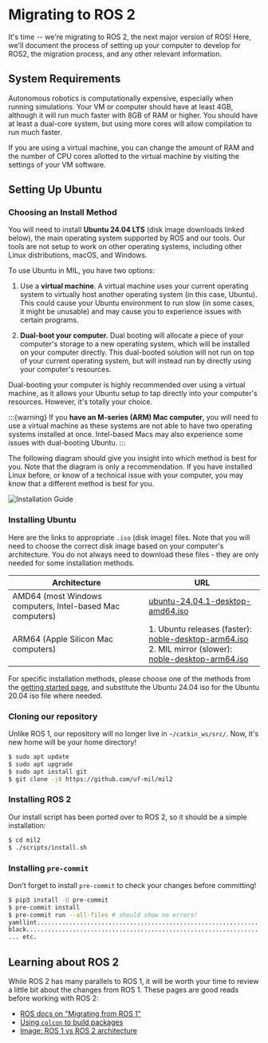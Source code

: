 # Migrating to ROS 2

It's time -- we're migrating to ROS 2, the next major version of ROS! Here, we'll document the process of setting up your computer to develop for ROS2, the migration process, and any other relevant information.

## System Requirements

Autonomous robotics is computationally expensive, especially when running simulations.
Your VM or computer should have at least 4GB, although it will run much faster with
8GB of RAM or higher. You should have at least a dual-core system, but using
more cores will allow compilation to run much faster.

If you are using a virtual machine, you can change the amount of RAM and the
number of CPU cores allotted to the virtual machine by visiting the settings
of your VM software.

## Setting Up Ubuntu

### Choosing an Install Method

You will need to install **Ubuntu 24.04 LTS** (disk image downloads linked below),
the main operating system supported by ROS and our tools. Our tools are not setup
to work on other operating systems, including other Linux distributions, macOS,
and Windows.

To use Ubuntu in MIL, you have two options:

1. Use a **virtual machine**. A virtual machine uses your current operating system
to virtually host another operating system (in this case, Ubuntu). This could
cause your Ubuntu environment to run slow (in some cases, it might be unusable)
and may cause you to experience issues with certain programs.

2. **Dual-boot your computer.** Dual booting will allocate a piece of your computer's
storage to a new operating system, which will be installed on your computer directly.
This dual-booted solution will not run on top of your current operating system, but
will instead run by directly using your computer's resources.

Dual-booting your computer is highly recommended over using a virtual machine,
as it allows your Ubuntu setup to tap directly into your computer's resources.
However, it's totally your choice.

:::{warning}
If you **have an M-series (ARM) Mac computer**, you will need to use a
virtual machine as these systems are not able to have two operating systems installed
at once. Intel-based Macs may also experience some issues with dual-booting Ubuntu.
:::

The following diagram should give you insight into which method is best for you.
Note that the diagram is only a recommendation. If you have installed Linux before,
or know of a technical issue with your computer, you may know that a different
method is best for you.

![Installation Guide](/software/installation.png)

### Installing Ubuntu

Here are the links to appropriate `.iso` (disk image) files. Note that you will
need to choose the correct disk image based on your computer's architecture. You
do not always need to download these files - they are only needed for some installation
methods.

| Architecture | URL |
| ------------ | --- |
| AMD64 (most Windows computers, Intel-based Mac computers) | [ubuntu-24.04.1-desktop-amd64.iso](https://releases.ubuntu.com/noble/ubuntu-24.04.1-desktop-amd64.iso) |
| ARM64 (Apple Silicon Mac computers) | 1. Ubuntu releases (faster): [noble-desktop-arm64.iso](https://cdimage.ubuntu.com/noble/daily-live/current/noble-desktop-arm64.iso)<br>2. MIL mirror (slower): [noble-desktop-arm64.iso](https://mil.ufl.edu/software/noble-desktop-arm64.iso) |

For specific installation methods, please choose one of the methods from the [getting started page](/software/getting_started), and substitute the Ubuntu 24.04 iso for the Ubuntu 20.04 iso file where needed.

### Cloning our repository

Unlike ROS 1, our repository will no longer live in `~/catkin_ws/src/`. Now, it's new home will be your home directory!

```bash
$ sudo apt update
$ sudo apt upgrade
$ sudo apt install git
$ git clone -j8 https://github.com/uf-mil/mil2
```

### Installing ROS 2

Our install script has been ported over to ROS 2, so it should be a simple installation:

```bash
$ cd mil2
$ ./scripts/install.sh
```

### Installing `pre-commit`

Don't forget to install `pre-commit` to check your changes before committing!

```bash
$ pip3 install -U pre-commit
$ pre-commit install
$ pre-commit run --all-files # should show no errors!
yamllint.................................................................Passed
black....................................................................Passed
... etc.
```

## Learning about ROS 2

While ROS 2 has many parallels to ROS 1, it will be worth your time to
review a little bit about the changes from ROS 1. These pages are good
reads before working with ROS 2:

* [ROS docs on "Migrating from ROS 1"](https://docs.ros.org/en/jazzy/How-To-Guides/Migrating-from-ROS1.html)
* [Using `colcon` to build packages](https://docs.ros.org/en/jazzy/Tutorials/Beginner-Client-Libraries/Colcon-Tutorial.html)
* [Image: ROS 1 vs ROS 2 architecture](https://www.researchgate.net/profile/Takuya-Azumi/publication/309128426/figure/fig1/AS:416910068994049@1476410514667/ROS1-ROS2-architecture-for-DDS-approach-to-ROS-We-clarify-the-performance-of-the-data.png)
